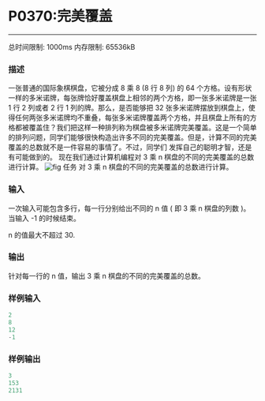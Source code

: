 # P0370:完美覆盖
------

总时间限制: 1000ms 内存限制: 65536kB

### 描述

一张普通的国际象棋棋盘，它被分成 8 乘 8 (8 行 8 列) 的 64 个方格。设有形状一样的多米诺牌，每张牌恰好覆盖棋盘上相邻的两个方格，即一张多米诺牌是一张 1 行 2 列或者 2 行 1 列的牌。那么，是否能够把 32 张多米诺牌摆放到棋盘上，使得任何两张多米诺牌均不重叠，每张多米诺牌覆盖两个方格，并且棋盘上所有的方格都被覆盖住？我们把这样一种排列称为棋盘被多米诺牌完美覆盖。这是一个简单的排列问题，同学们能够很快构造出许多不同的完美覆盖。但是，计算不同的完美覆盖的总数就不是一件容易的事情了。不过，同学们 发挥自己的聪明才智，还是有可能做到的。
现在我们通过计算机编程对 3 乘 n 棋盘的不同的完美覆盖的总数进行计算。
![fig](http://media.openjudge.cn/images/2663_1.jpg)
任务
对 3 乘 n 棋盘的不同的完美覆盖的总数进行计算。
### 输入

一次输入可能包含多行，每一行分别给出不同的 n 值 ( 即 3 乘 n 棋盘的列数 )。当输入 -1 的时候结束。

n 的值最大不超过 30.

### 输出

针对每一行的 n 值，输出 3 乘 n 棋盘的不同的完美覆盖的总数。<br>

### 样例输入
```python
2
8
12
-1
```
### 样例输出
```python
3
153
2131
```

